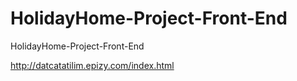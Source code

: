 # HolidayHome-Project-Front-End
HolidayHome-Project-Front-End

http://datcatatilim.epizy.com/index.html
